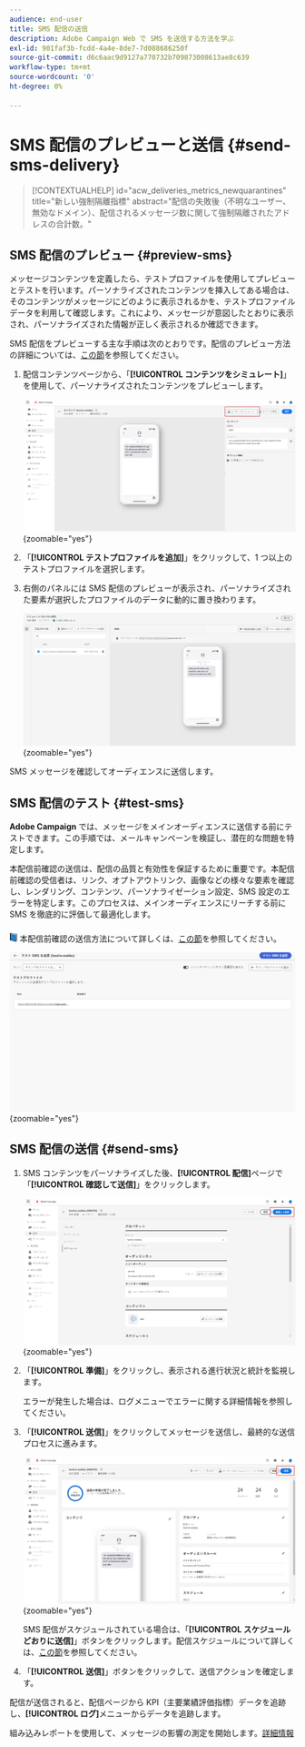 ```yaml
---
audience: end-user
title: SMS 配信の送信
description: Adobe Campaign Web で SMS を送信する方法を学ぶ
exl-id: 901faf3b-fcdd-4a4e-8de7-7d088686250f
source-git-commit: d6c6aac9d9127a770732b709873008613ae8c639
workflow-type: tm+mt
source-wordcount: '0'
ht-degree: 0%

---
```


# SMS 配信のプレビューと送信 {#send-sms-delivery}

>[!CONTEXTUALHELP]
>id="acw_deliveries_metrics_newquarantines"
>title="新しい強制隔離指標"
>abstract="配信の失敗後（不明なユーザー、無効なドメイン）、配信されるメッセージ数に関して強制隔離されたアドレスの合計数。"

## SMS 配信のプレビュー {#preview-sms}

メッセージコンテンツを定義したら、テストプロファイルを使用してプレビューとテストを行います。パーソナライズされたコンテンツを挿入してある場合は、そのコンテンツがメッセージにどのように表示されるかを、テストプロファイルデータを利用して確認します。これにより、メッセージが意図したとおりに表示され、パーソナライズされた情報が正しく表示されるか確認できます。

SMS 配信をプレビューする主な手順は次のとおりです。配信のプレビュー方法の詳細については、[この節](../preview-test/preview-content.md)を参照してください。

1. 配信コンテンツページから、「**[!UICONTROL コンテンツをシミュレート]**」を使用して、パーソナライズされたコンテンツをプレビューします。

   ![パーソナライズされた SMS コンテンツのプレビュー](assets/sms_send_1.png){zoomable="yes"}

1. 「**[!UICONTROL テストプロファイルを追加]**」をクリックして、1 つ以上のテストプロファイルを選択します。

   <!--
    Once your test profiles are selected, click **[!UICONTROL Select]**.
    ![Selecting test profiles for SMS preview](assets/sms_send_2.png){zoomable="yes"}
    -->

1. 右側のパネルには SMS 配信のプレビューが表示され、パーソナライズされた要素が選択したプロファイルのデータに動的に置き換わります。

   ![パーソナライズされた SMS 配信を示すプレビューパネル](assets/sms_send_3.png){zoomable="yes"}

SMS メッセージを確認してオーディエンスに送信します。

## SMS 配信のテスト {#test-sms}

**Adobe Campaign** では、メッセージをメインオーディエンスに送信する前にテストできます。この手順では、メールキャンペーンを検証し、潜在的な問題を特定します。

本配信前確認の送信は、配信の品質と有効性を保証するために重要です。本配信前確認の受信者は、リンク、オプトアウトリンク、画像などの様々な要素を確認し、レンダリング、コンテンツ、パーソナライゼーション設定、SMS 設定のエラーを特定します。このプロセスは、メインオーディエンスにリーチする前に SMS を徹底的に評価して最適化します。

![本配信前確認を送信するためのブックアイコン &#x200B;](../assets/do-not-localize/book.png) 本配信前確認の送信方法について詳しくは、[この節](../preview-test/test-deliveries.md)を参照してください。

![SMS 配信のテスト](assets/sms_send_6.png){zoomable="yes"}

## SMS 配信の送信 {#send-sms}

1. SMS コンテンツをパーソナライズした後、**[!UICONTROL 配信]**&#x200B;ページで「**[!UICONTROL 確認して送信]**」をクリックします。

   ![SMS 配信の確認と送信](assets/sms_send_4.png){zoomable="yes"}

1. 「**[!UICONTROL 準備]**」をクリックし、表示される進行状況と統計を監視します。

   エラーが発生した場合は、ログメニューでエラーに関する詳細情報を参照してください。

1. 「**[!UICONTROL 送信]**」をクリックしてメッセージを送信し、最終的な送信プロセスに進みます。

   ![SMS 配信の送信](assets/sms_send_5.png){zoomable="yes"}

   SMS 配信がスケジュールされている場合は、「**[!UICONTROL スケジュールどおりに送信]**」ボタンをクリックします。配信スケジュールについて詳しくは、[この節](../msg/gs-messages.md#schedule-the-delivery-sending)を参照してください。

1. 「**[!UICONTROL 送信]**」ボタンをクリックして、送信アクションを確定します。

配信が送信されると、配信ページから KPI（主要業績評価指標）データを追跡し、**[!UICONTROL ログ]**&#x200B;メニューからデータを追跡します。

組み込みレポートを使用して、メッセージの影響の測定を開始します。[詳細情報](../reporting/sms-report.md)